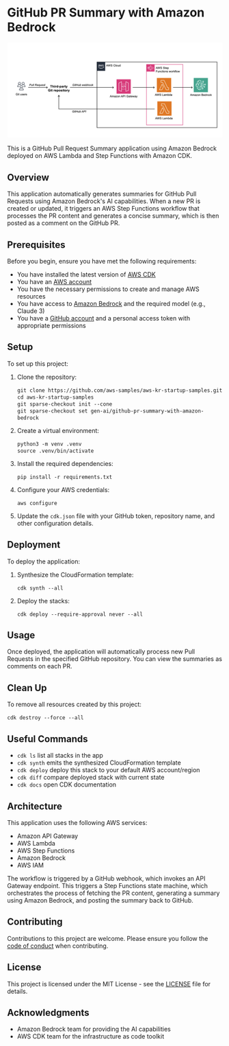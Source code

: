 # GitHub PR Summary with Amazon Bedrock

![github-pr-summary-arch-arch](./images/github-pr-summary-arch-arch.png)

This is a GitHub Pull Request Summary application using Amazon Bedrock deployed on AWS Lambda and Step Functions with Amazon CDK.

## Overview

This application automatically generates summaries for GitHub Pull Requests using Amazon Bedrock's AI capabilities. When a new PR is created or updated, it triggers an AWS Step Functions workflow that processes the PR content and generates a concise summary, which is then posted as a comment on the GitHub PR.

## Prerequisites

Before you begin, ensure you have met the following requirements:
* You have installed the latest version of [AWS CDK](https://docs.aws.amazon.com/cdk/latest/guide/getting_started.html)
* You have an [AWS account](https://aws.amazon.com/free/)
* You have the necessary permissions to create and manage AWS resources
* You have access to [Amazon Bedrock](https://aws.amazon.com/bedrock/) and the required model (e.g., Claude 3)
* You have a [GitHub account](https://github.com/) and a personal access token with appropriate permissions

## Setup

To set up this project:

1. Clone the repository:
    ```
    git clone https://github.com/aws-samples/aws-kr-startup-samples.git
    cd aws-kr-startup-samples
    git sparse-checkout init --cone
    git sparse-checkout set gen-ai/github-pr-summary-with-amazon-bedrock
    ```

2. Create a virtual environment:
    ```
    python3 -m venv .venv
    source .venv/bin/activate
   ```

3. Install the required dependencies:
    ```
    pip install -r requirements.txt
    ```

4. Configure your AWS credentials:
    ```
    aws configure
    ```

5. Update the `cdk.json` file with your GitHub token, repository name, and other configuration details.

## Deployment

To deploy the application:

1. Synthesize the CloudFormation template:
    ```
    cdk synth --all
    ```

2. Deploy the stacks:
    ```
    cdk deploy --require-approval never --all
    ```

## Usage

Once deployed, the application will automatically process new Pull Requests in the specified GitHub repository. You can view the summaries as comments on each PR.

## Clean Up

To remove all resources created by this project:

```
cdk destroy --force --all
```

## Useful Commands

* `cdk ls`          list all stacks in the app
* `cdk synth`       emits the synthesized CloudFormation template
* `cdk deploy`      deploy this stack to your default AWS account/region
* `cdk diff`        compare deployed stack with current state
* `cdk docs`        open CDK documentation

## Architecture

This application uses the following AWS services:
* Amazon API Gateway
* AWS Lambda
* AWS Step Functions
* Amazon Bedrock
* AWS IAM

The workflow is triggered by a GitHub webhook, which invokes an API Gateway endpoint. This triggers a Step Functions state machine, which orchestrates the process of fetching the PR content, generating a summary using Amazon Bedrock, and posting the summary back to GitHub.

## Contributing

Contributions to this project are welcome. Please ensure you follow the [code of conduct](CODE_OF_CONDUCT.md) when contributing.

## License

This project is licensed under the MIT License - see the [LICENSE](LICENSE) file for details.

## Acknowledgments

* Amazon Bedrock team for providing the AI capabilities
* AWS CDK team for the infrastructure as code toolkit
